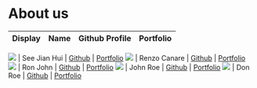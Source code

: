# About us

Display | Name | Github Profile | Portfolio 
--------|:----:|:--------------:|:---------:

![](https://via.placeholder.com/100.png?text=Photo) | See Jian Hui | [Github](https://github.com/jhsee5) | [Portfolio](docs/team/johndoe.md)
![](https://via.placeholder.com/100.png?text=Photo) | Renzo Canare | [Github](https://github.com/renzocanare) | [Portfolio](docs/team/johndoe.md)
![](https://via.placeholder.com/100.png?text=Photo) | Ron John | [Github](https://github.com/) | [Portfolio](docs/team/johndoe.md)
![](https://via.placeholder.com/100.png?text=Photo) | John Roe | [Github](https://github.com/) | [Portfolio](docs/team/johndoe.md)
![](https://via.placeholder.com/100.png?text=Photo) | Don Roe | [Github](https://github.com/) | [Portfolio](docs/team/johndoe.md)
